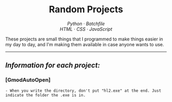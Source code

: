 <h1 align="center">
    Random Projects
</h1>

<p align="center">
    <em>Python · Batchfile</em><br>
    <em>HTML · CSS · JavaScript</em>
</p>

These projects are small things that I programmed to make things easier in my day to day, and I'm making them available in case anyone wants to use.
<hr>

<h2><em><strong>Information for each project:</strong></em></h2>
<h3>[GmodAutoOpen]</h3>
<code>- When you write the directory, don't put "hl2.exe" at the end. Just indicate the folder the .exe is in.</code>
